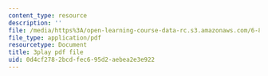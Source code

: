 ```yaml
---
content_type: resource
description: ''
file: /media/https%3A/open-learning-course-data-rc.s3.amazonaws.com/6-811-principles-and-practice-of-assistive-technology-fall-2014/0d4cf2782bcdfec695d2aebea2e3e922_x18bMLW4eO4.pdf
file_type: application/pdf
resourcetype: Document
title: 3play pdf file
uid: 0d4cf278-2bcd-fec6-95d2-aebea2e3e922
---
```

